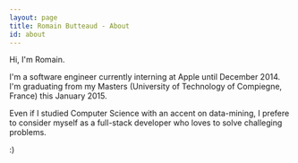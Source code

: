```yaml
---
layout: page
title: Romain Butteaud - About
id: about
---
```


Hi, I'm Romain.

I'm a software engineer currently interning at Apple until December 2014. I'm graduating from my Masters (University of Technology of Compiegne, France) this January 2015.

Even if I studied Computer Science with an accent on data-mining, I prefere to consider myself as a full-stack developer who loves to solve challeging problems.

:)